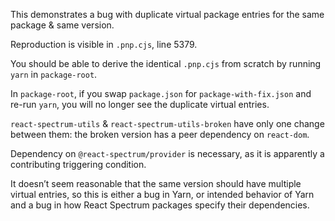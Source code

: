 This demonstrates a bug with duplicate virtual package entries
for the same package & same version.

Reproduction is visible in `.pnp.cjs`, line 5379.

You should be able to derive the identical `.pnp.cjs` from scratch
by running `yarn` in `package-root`.

In `package-root`, if you swap `package.json` for `package-with-fix.json`
and re-run `yarn`, you will no longer see the duplicate virtual entries.

`react-spectrum-utils` & `react-spectrum-utils-broken` have only one change
between them: the broken version has a peer dependency on `react-dom`.

Dependency on `@react-spectrum/provider` is necessary, as it is apparently
a contributing triggering condition. 

It doesn’t seem reasonable
that the same version should have multiple virtual entries, so this is
either a bug in Yarn, or intended behavior of Yarn and a bug in how
React Spectrum packages specify their dependencies.
